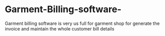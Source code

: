 # Garment-Billing-software-
Garment billing software is very us full for garment shop for generate the invoice and maintain the whole customer bill details 
